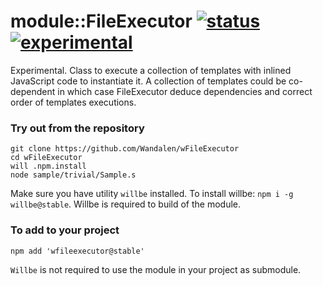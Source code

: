 
# module::FileExecutor [![status](https://github.com/Wandalen/wFileExecutor/actions/workflows/StandardPublish.yml/badge.svg)](https://github.com/Wandalen/wFileExecutor/actions/workflows/StandardPublish.yml) [![experimental](https://img.shields.io/badge/stability-experimental-orange.svg)](https://github.com/emersion/stability-badges#experimental)

Experimental. Class to execute a collection of templates with inlined JavaScript code to instantiate it. A collection of templates could be co-dependent in which case FileExecutor deduce dependencies and correct order of templates executions.

### Try out from the repository

```
git clone https://github.com/Wandalen/wFileExecutor
cd wFileExecutor
will .npm.install
node sample/trivial/Sample.s
```

Make sure you have utility `willbe` installed. To install willbe: `npm i -g willbe@stable`. Willbe is required to build of the module.

### To add to your project

```
npm add 'wfileexecutor@stable'
```

`Willbe` is not required to use the module in your project as submodule.

